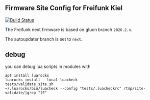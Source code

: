 Firmware Site Config for Freifunk Kiel
--------------------------------------

[![Build Status](https://travis-ci.org/freifunk-kiel/site-ffki.svg?branch=nightly)](https://travis-ci.org/freifunk-kiel/site-ffki)

The Freifunk next firmware is based on gluon branch `2020.2.x`.

The autoupdater branch is set to `next`.

## debug

you can debug lua scripts in modules with 

    apt install luarocks
    luarocks install --local luacheck
    tests/validate_site.sh
    ~/.luarocks/bin/luacheck --config "tests/.luacheckrc" /tmp/site-validate/|grep "(E"
